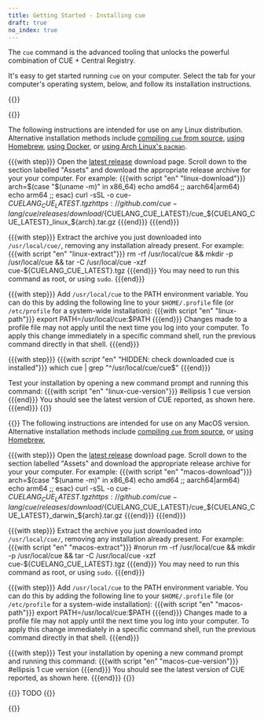 ```yaml
---
title: Getting Started - Installing cue
draft: true
no_index: true
---
```


The `cue` command is the advanced tooling that unlocks the powerful combination
of CUE + Central Registry.

It's easy to get started running `cue` on your computer.
Select the tab for your computer's operating system, below, and follow its
installation instructions.

{{<tabs>}}

{{<tab name="Linux">}}

The following instructions are intended for use on any Linux distribution.
Alternative installation methods include
[compiling `cue` from source](FIXME),
[using Homebrew](FIXME),
[using Docker](FIXME),
or [using Arch Linux's `pacman`](FIXME).

{{{with step}}}
Open the [latest release](https://github.com/cue-lang/cue/releases/latest)
download page.
Scroll down to the section labelled "Assets" and download the appropriate
release archive for your your computer. For example:
{{{with script "en" "linux-download"}}}
arch=$(case "$(uname -m)" in x86_64) echo amd64 ;; aarch64|arm64) echo arm64 ;; esac)
curl -sSL -o cue-${CUELANG_CUE_LATEST}.tgz https://github.com/cue-lang/cue/releases/download/${CUELANG_CUE_LATEST}/cue_${CUELANG_CUE_LATEST}_linux_${arch}.tar.gz
{{{end}}}
{{{end}}}

{{{with step}}}
Extract the archive you just downloaded into `/usr/local/cue/`, removing any
installation already present. For example:
{{{with script "en" "linux-extract"}}}
rm -rf /usr/local/cue && mkdir -p /usr/local/cue && tar -C /usr/local/cue -xzf cue-${CUELANG_CUE_LATEST}.tgz
{{{end}}}
You may need to run this command as root, or using `sudo`.
{{{end}}}

{{{with step}}}
Add `/usr/local/cue` to the PATH environment variable.
You can do this by adding the following line to your `$HOME/.profile` file (or
`/etc/profile` for a system-wide installation):
{{{with script "en" "linux-path"}}}
export PATH=/usr/local/cue:$PATH
{{{end}}}
Changes made to a profile file may not apply until the next time you log into
your computer. To apply this change immediately in a specific command shell,
run the previous command directly in that shell.
{{{end}}}

{{{with step}}}
{{{with _script_ "en" "HIDDEN: check downloaded cue is installed"}}}
which cue | grep "^/usr/local/cue/cue$"
{{{end}}}

Test your installation by opening a new command prompt and running this command:
{{{with script "en" "linux-cue-version"}}}
#ellipsis 1
cue version
{{{end}}}
You should see the latest version of CUE reported, as shown here.
{{{end}}}
{{</tab>}}

{{<tab name="MacOS">}}
The following instructions are intended for use on any MacOS version.
Alternative installation methods include
[compiling `cue` from source](FIXME),
or [using Homebrew](FIXME),

{{{with step}}}
Open the [latest release](https://github.com/cue-lang/cue/releases/latest)
download page.
Scroll down to the section labelled "Assets" and download the appropriate
release archive for your your computer. For example:
{{{with script "en" "macos-download"}}}
arch=$(case "$(uname -m)" in x86_64) echo amd64 ;; aarch64|arm64) echo arm64 ;; esac)
curl -sSL -o cue-${CUELANG_CUE_LATEST}.tgz https://github.com/cue-lang/cue/releases/download/${CUELANG_CUE_LATEST}/cue_${CUELANG_CUE_LATEST}_darwin_${arch}.tar.gz
{{{end}}}
{{{end}}}

{{{with step}}}
Extract the archive you just downloaded into `/usr/local/cue/`, removing any
installation already present. For example:
{{{with script "en" "macos-extract"}}}
#norun
rm -rf /usr/local/cue && mkdir -p /usr/local/cue && tar -C /usr/local/cue -xzf cue-${CUELANG_CUE_LATEST}.tgz
{{{end}}}
You may need to run this command as root, or using `sudo`.
{{{end}}}

{{{with step}}}
Add `/usr/local/cue` to the PATH environment variable.
You can do this by adding the following line to your `$HOME/.profile` file (or
`/etc/profile` for a system-wide installation):
{{{with script "en" "macos-path"}}}
export PATH=/usr/local/cue:$PATH
{{{end}}}
Changes made to a profile file may not apply until the next time you log into
your computer. To apply this change immediately in a specific command shell,
run the previous command directly in that shell.
{{{end}}}

{{{with step}}}
Test your installation by opening a new command prompt and running this command:
{{{with script "en" "macos-cue-version"}}}
#ellipsis 1
cue version
{{{end}}}
You should see the latest version of CUE reported, as shown here.
{{{end}}}
{{</tab>}}

{{<tab name="Windows">}}
TODO
{{</tab>}}

{{</tabs>}}

<!--
- [Installation on Linux, MacOS, or Windows Subsystem for Linux](#installation-on-linux-macos-or-windows-subsystem-for-linux)
- [Installation on Windows PowerShell](#installation-on-windows-powershell)

## Installation on Linux, MacOS, or Windows Subsystem for Linux

To install the `cue` command on a Linux, MacOS, or Windows Subsystem for Linux
(WSL) operating system, follow these instructions:


Here, we're using `curl` to download the correct files for installation on a
x86-64/AMD64 Linux computer, but you can use any download tool you like.
WSL can use either the Windows or Linux archive, but these instructions
demonstrate an installation using the Linux archive.

{{{with step}}}
Verify the downloaded file using its checksum in `checksums.txt`:
{{{with script "en" "verify"}}}
#norun
grep linux_amd64 checksums.txt | shasum -a 256 -c
{{{end}}}

This example is for our AMD64 Linux computer. If your computer is different
then modify the `grep` command to find the filename of the compressed archive
you downloaded.

If the verification fails and doesn't say your downloaded file is "OK" then **stop!**
[Get in touch](#TODO) with the team, and let us help make sure that the
security of your computer isn't at risk.
{{{end}}}

{{{with step}}}
Unpack the `cue` command from inside the compressed archive:
{{{with script "en" "unpack"}}}
#norun
tar xzf cue_${CUELANG_CUE_LATEST}_linux_amd64.tar.gz cue
{{{end}}}
{{{end}}}

{{{with step}}}
Move the `cue` command to a commonly-used directory for programs:
{{{with script "en" "mv"}}}
#norun
mkdir -p $HOME/bin/
mv cue $HOME/bin/
{{{end}}}
{{{end}}}

{{{with step}}}
Make sure the program directory is in your `PATH` setting so that you can
invoke `cue` from inside any directory:
{{{with script "en" "profile"}}}
#norun
echo 'export PATH=$HOME/bin:$PATH' >>$HOME/.profile
{{{end}}}
{{{end}}}

{{{with step}}}
Restart your terminal program to pick up the `PATH` setting changes, and check
you can run `cue` successfully:
{{{with script "en" "cue version"}}}
#norun
#This isn't a true test of the PATH changes, above, as they're a little fiddly to test inside the preprocessor.
#ellipsis 1
cue version
{{{end}}}
{{{end}}}

## Installation on Windows PowerShell

FIXME: I don't /think/ this can be written using PowerShell, given the
preprocessor's current facilities.

Idea: move to a more narrative:
- "download the file to your computer"
- "unpack the `cue.exe` file using your usual zip file program"
- ... style?

---

<! - -
These instructions are adapted from a ChatGPT response to the following prompt,
modified to match the presentation, style, and flow of the previous section:

  Please give me step by step instructions for a Windows computer running PowerShell, explaining:
  - how to download the zip file at
	https://github.com/cue-lang/cue/releases/download/v0.11.1/cue_v0.11.1_windows_amd64.zip
	that contains a command-line tool called "cue.exe"
  - how to download the "checksums.txt" file from
	https://github.com/cue-lang/cue/releases/download/v0.11.1/checksums.txt
    that contains the SHA256 checksum of several files including the zip file
  - how to check the SHA256 checksum of the downloaded zip file
  - how to unpack the "cue.exe" tool
  - how to persistently add the tool to the PowerShell's path setting so that
    "cue.exe" can be invoked from any directory.
- ->

To install the `cue.exe` command on a Windows computer using PowerShell, follow
these instructions:

{{{with step}}}
Open PowerShell by press Win+X and selecting "Windows Terminal" or "PowerShell".

You can also search for "PowerShell" in the Start menu.
{{{end}}}

{{{with step}}}
Open the [latest release](https://github.com/cue-lang/cue/releases/latest)
download page.

Fetch the zip file that's suitable for your computer, along with the
`checksums.txt` file:
```text { title="TERMINAL" type="terminal"  }
Invoke-WebRequest -Uri "https://github.com/cue-lang/cue/releases/download/${CUELANG_CUE_LATEST}/cue_${CUELANG_CUE_LATEST}_windows_amd64.zip" -OutFile "cue_${CUELANG_CUE_LATEST}_windows_amd64.zip"
Invoke-WebRequest -Uri "https://github.com/cue-lang/cue/releases/download/${CUELANG_CUE_LATEST}/checksums.txt" -OutFile "checksums.txt"
```

**FIXME: we can't get CUELANG_CUE_LATEST interpolation outside a real `script`
block; but when using script blocks (even marked with `#norun`) the parsing
fails on certain PowerShell commands - e.g. the checksum conditional in the
next step.**
{{{end}}}

{{{with step}}}
Verify the downloaded zip file using its checksum in `checksums.txt`:

```text { title="TERMINAL" type="terminal"  }
$checksum = Select-String -Path "checksums.txt" -Pattern "cue_${CUELANG_CUE_LATEST}_windows_amd64.zip" | ForEach-Object { $_.Line.Split(" ")[0] }
$fileChecksum = Get-FileHash -Path "cue_${CUELANG_CUE_LATEST}_windows_amd64.zip" -Algorithm SHA256 | Select-Object -ExpandProperty Hash
if ($fileChecksum -eq $checksum) {
    Write-Host "Checksum matches!"
} else {
    Write-Host "Checksum does not match!"
}
```

This example is for our AMD64 Windows computer. If your Windows computer has a
different architecture then modify both commands to reflect the name of the zip
file you downloaded.

If the verification fails and doesn't say your checksum matches then **stop!**
[Get in touch](#TODO) with the team, and let us help make sure that the
security of your computer isn't at risk.
{{{end}}}

{{{with step}}}
Unpack the `cue.exe` command from inside the zip file into a directory of your
choice.

Here, we choose the directory `C:\Tools`:

```text { title="TERMINAL" type="terminal"  }
mkdir C:\Tools
Expand-Archive -Path "cue_${CUELANG_CUE_LATEST}_windows_amd64.zip" -DestinationPath "C:\Tools"
Get-ChildItem "C:\Tools"
```

This example uses the `Expand-Archive` command, which extracts all the files
contained inside a zip file. The last command should list the `cue.exe` file,
along with some additional documentation files that you can safely delete.
{{{end}}}

{{{with step}}}
To make `cue.exe` accessible from any directory in PowerShell you need to add
its directory to the system’s PATH environment variable.

This example uses `C:\Tools` again, but you should update it to match the
directory you used in the previous step:
```text { title="TERMINAL" type="terminal"  }
[System.Environment]::SetEnvironmentVariable("Path", $env:Path + ";C:\Tools", [System.EnvironmentVariableTarget]::Machine)
```
{{{end}}}

{{{with _script_ "en" "HIDDEN: set up cue.exe"}}}
#norun
mkdir -p $HOME/bin
export PATH=$HOME/bin:$PATH
ln -s $HOME/bin/cue $HOME/bin/cue.exe
{{{end}}}
{{{with step}}}
Open a new PowerShell window to make sure the changes to the PATH have taken
effect.

In the new PowerShell session, run the following command to check if `cue.exe`
is accessible globally:
{{{with script "en" "windows cue version"}}}
#norun
#ellipsis 1
cue.exe version
{{{end}}}
{{{end}}}
-->
